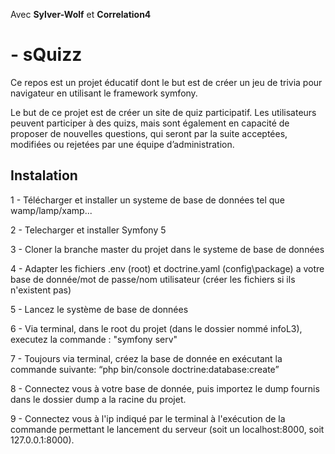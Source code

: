 Avec **Sylver-Wolf** et **Correlation4**

# - sQuizz

Ce repos est un projet éducatif dont le but est de créer un jeu de trivia pour navigateur en utilisant le framework symfony.

Le but de ce projet est de créer un site de quiz participatif. Les utilisateurs peuvent participer à des quizs, mais sont également en capacité de proposer de nouvelles questions, qui seront par la suite acceptées, modifiées ou rejetées par une équipe d’administration.

## Instalation

1 - Télécharger et installer un systeme de base de données tel que wamp/lamp/xamp...

2 - Telecharger et installer Symfony 5

3 - Cloner la branche master du projet dans le systeme de base de données

4 - Adapter les fichiers .env (root) et doctrine.yaml (config\package) a votre base de donnée/mot de passe/nom utilisateur (créer les fichiers si ils n'existent pas)

5 - Lancez le système de base de données

6 - Via terminal, dans le root du projet (dans le dossier nommé infoL3), executez la commande : "symfony serv"

7 - Toujours via terminal, créez la base de donnée en exécutant la commande suivante: “php bin/console doctrine:database:create”

8 - Connectez vous à votre base de donnée, puis importez le dump fournis dans le dossier dump a la racine du projet.

9 - Connectez vous à l'ip indiqué par le terminal à l'exécution de la commande permettant le lancement du serveur (soit un localhost:8000, soit 127.0.0.1:8000).
